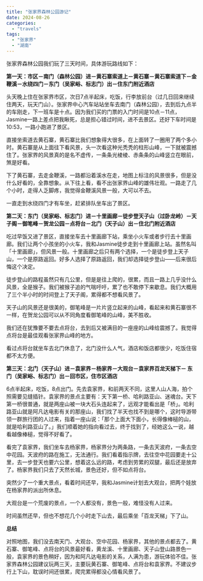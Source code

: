 ```yaml
---
title: "张家界森林公园游记"
date: 2024-08-26
categories: 
  - "travels"
tags: 
  - "张家界"
  - "湖南"
---
```


张家界森林公园我们玩了三天时间，具体游玩路线如下：

**第一天：市区－南门（森林公园）进－黄石寨索道上－黄石寨－黄石寨索道下－金鞭溪－水绕四门－东门（吴家峪、标志门）出－住东门附近酒店**

头天晚上住在张家界市区，次日7点半起床，吃饭，行李放前台（过几日回来继续住两天，玩天门山）。张家界中心汽车站站坐车去南门（森林公园），去到后九点半的车刚走，下一班车是十点。因为我们买的门票的入门时间是10点－11点，Jasmine一路上差点把我瞅死，总是担心错过时间，进不去景区。还好下车时间是10:53，一路小跑进了景区。

直接坐索道去黄石寨，黄石寨比我们想象得大很多，在上面转了一圈用了两个多小时。黄石寨是从上面往下看风景，头一次看这种光秃秃的柱形山峰，一下就被震撼住了。张家界的风景真的是名不虚传，一条条光棱棱、赤条条的山峰竖立在眼前，煞是好看。

下了黄石寨，去走金鞭溪，一路都沿着溪水在走，地图上标注的风景很多，但是没什么好看的，全靠想象。从下往上看，看不出张家界山峰的雄伟壮观。一路走了几个小时，走得人乏脚疼，我觉得金鞭溪风景一般，大可以不去。

一直走到水绕四门才有车坐，赶紧排队坐车出了景区。

**第二天：东门（吴家峪、标志门）进－十里画廊－徒步登天子山（过卧龙岭）－天子阁－御笔峰－贺龙公园－点将台－北门（天子山）出－住北门附近酒店**

吃过早饭又进了景区，直接坐车去十里画廊下站，乘坐小火车或者步行去十里画廊。我们让两个小孩坐的小火车，我和Jasmine徒步走到十里画廊上站。虽然名叫「十里画廊」，但风景一般。十里画廊之后只有两个选择，一个是徒步登上天子山，一个是原路返回。好多人选择了原路返回，我们却选择徒步登山——后来很后悔这个决定。

徒步登山的路程虽然只有几公里，但是是往上爬的，很累，而且一路上几乎没什么风景，全是猴子。我们被猴子追的气喘吁吁，累了也不敢停下来歇息。我们大概用了三个半小时的时间登上了天子阁，累得都不想看风景了。

天子山的风景还是很美的，御笔峰是一片片竖立起来的山峰，看起来和黄石寨很不一样，在贺龙公园可以从不同角度看御笔峰的山峰，美不胜收。

我们还在犹豫要不要去点将台，去到后又被满目的一座座的山峰给震撼了。我觉得点将台是最佳观看张家界山峰的地方。

看过点将台就坐车去北门休息了，北门没什么人气，酒店和饭店都很少，吃饭住宿都不太方便。

**第三天：北门（天子山）进－袁家界－杨家界－大观台－袁家界百龙天梯下－ 东门（吴家峪、标志门）出－回市区，住市区酒店**

6点半起床，吃饭，8点出门。先去袁家界，和前两天不同，这里人山人海，拍个照需要见缝插针。袁家界的景点主要有：天下第一桥、哈利路亚山、迷魂台。天下第一桥很普通，就是两座山被一块大石头连起来了，远观才能看出是「桥」。哈利路亚山就是阿凡达电影有关的那座山，我们找了半天也找不到是哪个，这时导游带领一群旅行团的人过来，指着一座山说：「那个上面大下面小，长得像棒槌的山，就是哈利路亚山了。」我们顺着她的指向看过去，终于找到了，经她这么一说，越看越像棒槌，觉得不好看了。

看完了袁家界，我们坐车去杨家界，杨家界分为两条路，一条去天波府，一条去空中花园。天波府的路在施工，无法通行。我们看着指示牌，去往空中花园要走十公里，去一步登天也要六公里，想着这么远的路，考虑到劳累的双腿，最后还是放弃了。杨家界我们只去了天然长城，景色还好，但不如点将台。

突然少了一个重大景点，看着时间还早，我和Jasmine计划去大观台，把两个娃放在杨家界的派出所休息。

大观台是一个荒废的景点，一个人都没有，景色一般，难怪没有人过来。

时间虽然还早，但也不想花几个小时走下山去，最后乘坐「百龙天梯」下了山。

**总结**

对照地图，我们没去南天门、大观台、空中花园、杨家界，其他的景点都去了。黄石寨、御笔峰、点将台的风景最好看，黄龙溪、十里画廊、天子山登山路景色一般，袁家界的景色稍好，因为和阿凡达电影的关系，人满为患，游玩体验不佳。张家界森林公园建议玩两三天，主要玩黄石寨、御笔峰、点将台和袁家界。不建议步行上下山，耽误时间还很累，爬完累得都没心情看风景了。
